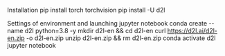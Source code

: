 Іnstallation
	pip install torch torchvision
	pip install -U d2l
	
Settings of environment and launching jupyter notebook
	conda create --name d2l python=3.8 -y
	mkdir d2l-en && cd d2l-en
	curl https://d2l.ai/d2l-en.zip -o d2l-en.zip
	unzip d2l-en.zip && rm d2l-en.zip
	conda activate d2l
	jupyter notebook
	

